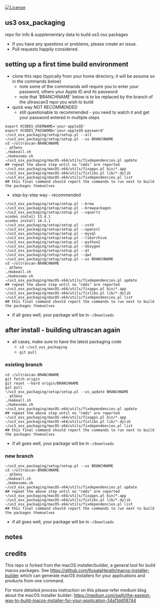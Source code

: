 [![License](https://img.shields.io/badge/License-Apache%202.0-blue.svg)](https://opensource.org/licenses/Apache-2.0)

## us3 osx_packaging

repo for info &amp; supplementary data to build us3 osx packages

- If you have any questions or problems, please create an issue.
- Pull requests happily considered.

## setting up a first time build environment
  - clone this repo (typically from your home directory, it will be assume so in the commands below)
    - note some of the commmands will require you to enter your password, others your Apple ID and its password
    - note that 'BRANCHNAME' below is to be replaced by the branch of the ultrascan3 repo you wish to build
  - quick way NOT RECOMMENDED
    - still questionable to recommended - you need to watch it and get your password entered in multiple steps
```
export XCODES_USERNAME='your-appleID'
export XCODES_PASSWORD='your-appleID-password'
~/us3_osx_packaging/setup/setup.pl --all
~/us3_osx_packaging/setup/setup.pl --us BRANCHNAME
cd ~/ultrascan-BRANCHNAME
. qt5env
./makeall.sh
./makesomo.sh
~/us3_osx_packaging/macOS-x64/utils/fixdependencies.pl update
## repeat the above step until no "cmds" are reported
~/us3_osx_packaging/macOS-x64/utils/fixapps.pl bin/*.app
~/us3_osx_packaging/macOS-x64/utils/fixlibs.pl lib/*.dylib
~/us3_osx_packaging/macOS-x64/utils/fixdependencies.pl list
## this final command should report the commands to run next to build the packages themselves
```
  - step-by-step way - recommended
```
~/us3_osx_packaging/setup/setup.pl --brew
~/us3_osx_packaging/setup/setup.pl --brewpackages
~/us3_osx_packaging/setup/setup.pl --xquartz
xcodes install 13.4.1
xcodes install 14.3.1
~/us3_osx_packaging/setup/setup.pl --zstd
~/us3_osx_packaging/setup/setup.pl --openssl
~/us3_osx_packaging/setup/setup.pl --mysql
~/us3_osx_packaging/setup/setup.pl --libarchive
~/us3_osx_packaging/setup/setup.pl --python2
~/us3_osx_packaging/setup/setup.pl --doxygen
~/us3_osx_packaging/setup/setup.pl --qt
~/us3_osx_packaging/setup/setup.pl --qwt
~/us3_osx_packaging/setup/setup.pl --us BRANCHNAME
cd ~/ultrascan-BRANCHNAME
. qt5env
./makeall.sh
./makesomo.sh
~/us3_osx_packaging/macOS-x64/utils/fixdependencies.pl update
## repeat the above step until no "cmds" are reported
~/us3_osx_packaging/macOS-x64/utils/fixapps.pl bin/*.app
~/us3_osx_packaging/macOS-x64/utils/fixlibs.pl lib/*.dylib
~/us3_osx_packaging/macOS-x64/utils/fixdependencies.pl list
## this final command should report the commands to run next to build the packages themselves
```

 - if all goes well, your package will be in `~/Downloads`
 
## after install - building ultrascan again
- all cases, make sure to have the latest packaging code
  - `cd ~/us3_osx_packaging`
  - `git pull` 
### existing branch
```
cd ~/ultrascan-BRANCHNAME
git fetch origin
git reset --hard origin/BRANCHNAME
git pull
~/us3_osx_packaging/setup/setup.pl --us_update BRANCHNAME
. qt5env
./makeall.sh
./makesomo.sh
~/us3_osx_packaging/macOS-x64/utils/fixdependencies.pl update
## repeat the above step until no "cmds" are reported
~/us3_osx_packaging/macOS-x64/utils/fixapps.pl bin/*.app
~/us3_osx_packaging/macOS-x64/utils/fixlibs.pl lib/*.dylib
~/us3_osx_packaging/macOS-x64/utils/fixdependencies.pl list
## this final command should report the commands to run next to build the packages themselves
```
   - if all goes well, your package will be in `~/Downloads`
### new branch
```
~/us3_osx_packaging/setup/setup.pl --us BRANCHNAME
cd ~/ultrascan-BRANCHNAME
. qt5env
./makeall.sh
./makesomo.sh
~/us3_osx_packaging/macOS-x64/utils/fixdependencies.pl update
## repeat the above step until no "cmds" are reported
~/us3_osx_packaging/macOS-x64/utils/fixapps.pl bin/*.app
~/us3_osx_packaging/macOS-x64/utils/fixlibs.pl lib/*.dylib
~/us3_osx_packaging/macOS-x64/utils/fixdependencies.pl list
## this final command should report the commands to run next to build the packages themselves
```
   - if all goes well, your package will be in `~/Downloads`

## notes


## credits

This repo is forked from the macOS installer/builder, a general tool for build macos packages.
See https://github.com/KosalaHerath/macos-installer-builder which can generate macOS installers for your applications and products from one command.

For more detailed process instruction on this please refer medium blog about the macOS installer builder: https://medium.com/swlh/the-easiest-way-to-build-macos-installer-for-your-application-34a11dd08744

